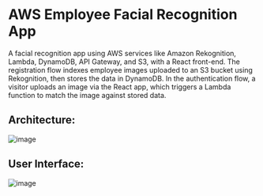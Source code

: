 # AWS Employee Facial Recognition App

A facial recognition app using AWS services like Amazon Rekognition, Lambda, DynamoDB, API Gateway, and S3, with a React front-end. The registration flow indexes employee images uploaded to an S3 bucket using Rekognition, then stores the data in DynamoDB. In the authentication flow, a visitor uploads an image via the React app, which triggers a Lambda function to match the image against stored data.

## Architecture:

![image](https://github.com/user-attachments/assets/63119864-cf41-44eb-8f5f-b870c3f3f2e4)


## User Interface:

![image](https://github.com/user-attachments/assets/b3600577-3d3b-4b93-b9b7-d720c1d7e981)


















